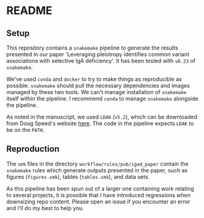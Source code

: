 # README

## Setup

This repository contains a `snakemake` pipeline to generate the results presented in our paper 'Leveraging pleiotropy identifies common variant associations with selective IgA deficiency'. It has been tested with `v8.23` of `snakemake`.

We've used `conda` and `docker` to try to make things as reproducible as possible. `snakemake` should pull the necessary dependencies and images managed by these two tools. We can't manage installation of `snakemake` itself within the pipeline. I recommend `conda` to manage `snakemake` alongside the pipeline.

As noted in the manuscript, we used `LDAK` (`v5.2`), which can be downloaded from Doug Speed's website [here](https://dougspeed.com/downloads). The code in the pipeline expects `LDAK` to be on the `PATH`.

## Reproduction

The `smk` files in the directory `workflow/rules/pub/igad_paper` contain the `snakemake` rules which generate outputs presented in the paper, such as figures (`figures.smk`), tables (`tables.smk`), and data sets.

As this pipeline has been spun out of a larger one containing work relating to several projects, it is possible that I have introduced regressions when downsizing repo content. Please open an issue if you encounter an error and I'll do my best to help you.
